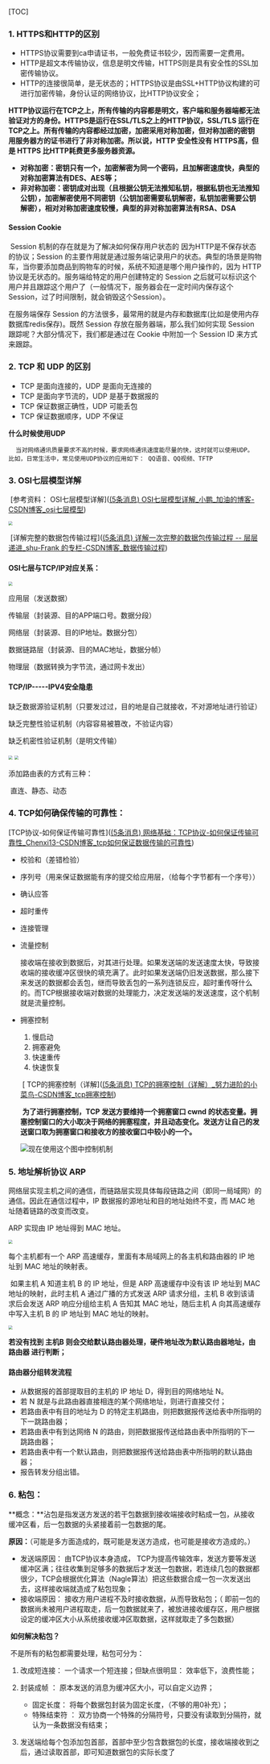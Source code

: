 [TOC]



### 1.   HTTPS和HTTP的区别

- HTTPS协议需要到ca申请证书，一般免费证书较少，因而需要一定费用。
- HTTP是超文本传输协议，信息是明文传输，HTTPS则是具有安全性的SSL加密传输协议。
- HTTP的连接很简单，是无状态的；HTTPS协议是由SSL+HTTP协议构建的可进行加密传输，身份认证的网络协议，比HTTP协议安全；

**HTTP协议运行在TCP之上，所有传输的内容都是明文，客户端和服务器端都无法验证对方的身份。HTTPS是运行在SSL/TLS之上的HTTP协议，SSL/TLS 运行在TCP之上。所有传输的内容都经过加密，加密采用对称加密，但对称加密的密钥用服务器方的证书进行了非对称加密。所以说，HTTP 安全性没有 HTTPS高，但是 HTTPS 比HTTP耗费更多服务器资源。**

- **对称加密：密钥只有一个，加密解密为同一个密码，且加解密速度快，典型的对称加密算法有DES、AES等；**
- **非对称加密：密钥成对出现（且根据公钥无法推知私钥，根据私钥也无法推知公钥），加密解密使用不同密钥（公钥加密需要私钥解密，私钥加密需要公钥解密），相对对称加密速度较慢，典型的非对称加密算法有RSA、DSA**

#### Session   Cookie

​		Session 机制的存在就是为了解决如何保存用户状态的  因为HTTP是不保存状态的协议；Session 的主要作用就是通过服务端记录用户的状态。典型的场景是购物车，当你要添加商品到购物车的时候，系统不知道是哪个用户操作的，因为 HTTP 协议是无状态的。服务端给特定的用户创建特定的 Session 之后就可以标识这个用户并且跟踪这个用户了（一般情况下，服务器会在一定时间内保存这个 Session，过了时间限制，就会销毁这个Session）。

在服务端保存 Session 的方法很多，最常用的就是内存和数据库(比如是使用内存数据库redis保存)。既然 Session 存放在服务器端，那么我们如何实现 Session 跟踪呢？大部分情况下，我们都是通过在 Cookie 中附加一个 Session ID 来方式来跟踪。



### 2.  TCP 和 UDP 的区别

- TCP 是面向连接的，UDP 是面向无连接的
- TCP 是面向字节流的，UDP 是基于数据报的
- TCP 保证数据正确性，UDP 可能丢包
- TCP 保证数据顺序，UDP 不保证

**什么时候使用UDP**

 	  当对网络通讯质量要求不高的时候，要求网络通讯速度能尽量的快，这时就可以使用UDP。 比如，日常生活中，常见使用UDP协议的应用如下： QQ语音、QQ视频、TFTP

### 3. OSI七层模型详解

​     [参考资料： OSI七层模型详解]([(5条消息) OSI七层模型详解_小鹏_加油的博客-CSDN博客_osi七层模型](https://blog.csdn.net/yaopeng_2005/article/details/7064869?ops_request_misc=%7B%22request%5Fid%22%3A%22162945181216780366580666%22%2C%22scm%22%3A%2220140713.130102334..%22%7D&request_id=162945181216780366580666&biz_id=0&utm_medium=distribute.pc_search_result.none-task-blog-2~all~sobaiduend~default-2-7064869.first_rank_v2_pc_rank_v29&utm_term=osi七层协议数据传输&spm=1018.2226.3001.4187))

<img src="/pics/image-20220327192025201.png" style="zoom:50%;" />

​               [详解完整的数据包传输过程]([(5条消息) 详解一次完整的数据包传输过程 -- 层层递进_shu-Frank 的专栏-CSDN博客_数据传输过程](https://blog.csdn.net/u011563903/article/details/90116368)) 



#### **OSI七层与TCP/IP对应关系：**

<img src="./pics/image-20220330151206308.png" style="zoom:50%;" />

应用层（发送数据）

传输层（封装源、目的APP端口号。数据分段）

网络层（封装源、目的IP地址。数据分包）

数据链路层（封装源、目的MAC地址，数据分帧）

物理层（数据转换为字节流，通过网卡发出）



####  TCP/IP-----IPV4安全隐患

缺乏数据源验证机制（只要发过过，目的地是自己就接收，不对源地址进行验证）

缺乏完整性验证机制（内容容易被篡改，不验证内容）

缺乏机密性验证机制（是明文传输）

<img src="./pics/image-20220330161233974-16577618279611.png" style="zoom:50%;" />



<img src="./pics/image-20220330164309376-16577618577112.png" style="zoom:50%;" />

添加路由表的方式有三种：

​       直连、静态、动态

### 4. TCP如何确保传输的可靠性：

[TCP协议-如何保证传输可靠性]([(5条消息) 网络基础：TCP协议-如何保证传输可靠性_Chenxi13-CSDN博客_tcp如何保证数据传输的可靠性](https://blog.csdn.net/liuchenxia8/article/details/80428157?ops_request_misc=%7B%22request%5Fid%22%3A%22162944906616780265496260%22%2C%22scm%22%3A%2220140713.130102334..%22%7D&request_id=162944906616780265496260&biz_id=0&utm_medium=distribute.pc_search_result.none-task-blog-2~all~sobaiduend~default-1-80428157.first_rank_v2_pc_rank_v29&utm_term=tcp如何保证可靠性&spm=1018.2226.3001.4187))

- 校验和（差错检验）

- 序列号（用来保证数据能有序的提交给应用层，（给每个字节都有一个序号））

- 确认应答

- 超时重传

- 连接管理

- 流量控制

    ​		接收端在接收到数据后，对其进行处理。如果发送端的发送速度太快，导致接收端的接收缓冲区很快的填充满了。此时如果发送端仍旧发送数据，那么接下来发送的数据都会丢包，继而导致丢包的一系列连锁反应，超时重传呀什么的。而TCP根据接收端对数据的处理能力，决定发送端的发送速度，这个机制就是流量控制。

- 拥塞控制

    1. 慢启动    
    2. 拥塞避免
    3. 快速重传
    4. 快速恢复

    ​      [ TCP的拥塞控制（详解]([(5条消息) TCP的拥塞控制（详解）_努力进阶的小菜鸟-CSDN博客_tcp拥塞控制](https://blog.csdn.net/qq_41431406/article/details/97926927?ops_request_misc=%7B%22request%5Fid%22%3A%22162944840516780262596639%22%2C%22scm%22%3A%2220140713.130102334..%22%7D&request_id=162944840516780262596639&biz_id=0&utm_medium=distribute.pc_search_result.none-task-blog-2~all~top_positive~default-1-97926927.first_rank_v2_pc_rank_v29&utm_term=拥塞控制&spm=1018.2226.3001.4187))

    ​		**为了进行拥塞控制，TCP 发送方要维持一个拥塞窗口 cwnd 的状态变量。拥塞控制窗口的大小取决于网络的拥塞程度，并且动态变化。发送方让自己的发送窗口取为拥塞窗口和接收方的接收窗口中较小的一个。**

    ![现在使用这个图中控制机制](https://img-blog.csdnimg.cn/20190518112030773.png?x-oss-process=image/watermark,type_ZmFuZ3poZW5naGVpdGk,shadow_10,text_aHR0cHM6Ly9ibG9nLmNzZG4ubmV0L01JTU9DSA==,size_16,color_FFFFFF,t_70)



### 5.  地址解析协议 ARP

​		网络层实现主机之间的通信，而链路层实现具体每段链路之间（即同一局域网）的通信。因此在通信过程中，IP 数据报的源地址和目的地址始终不变，而 MAC 地址随着链路的改变而改变。

ARP 实现由 IP 地址得到 MAC 地址。

<img src="./pics/image-20210827171127177-16577610412941.png" style="zoom:50%;" />

每个主机都有一个 ARP 高速缓存，里面有本局域网上的各主机和路由器的 IP 地址到 MAC 地址的映射表。

​		如果主机 A 知道主机 B 的 IP 地址，但是 ARP 高速缓存中没有该 IP 地址到 MAC 地址的映射，此时主机 A 通过广播的方式发送 ARP 请求分组，主机 B 收到该请求后会发送 ARP 响应分组给主机 A 告知其 MAC 地址，随后主机 A 向其高速缓存中写入主机 B 的 IP 地址到 MAC 地址的映射。

<img src="./pics/image-20210827171045158-16577611653582.png" style="zoom:50%;" />



**若没有找到 主机B 则会交给默认路由器处理，硬件地址改为默认路由器地址，由路由器 进行判断；**



#### 路由器分组转发流程

- 从数据报的首部提取目的主机的 IP 地址 D，得到目的网络地址 N。
- 若 N 就是与此路由器直接相连的某个网络地址，则进行直接交付；
- 若路由表中有目的地址为 D 的特定主机路由，则把数据报传送给表中所指明的下一跳路由器；
- 若路由表中有到达网络 N 的路由，则把数据报传送给路由表中所指明的下一跳路由器；
- 若路由表中有一个默认路由，则把数据报传送给路由表中所指明的默认路由器；
- 报告转发分组出错。



### 6.  粘包： 

​		**概念：**沾包是指发送方发送的若干包数据到接收端接收时粘成一包，从接收缓冲区看，后一包数据的头紧接着前一包数据的尾。 	

​		**原因：**（可能是多方面造成的，既可能是发送方造成，也可能是接收方造成的。）

-  发送端原因：  由TCP协议本身造成， TCP为提高传输效率，发送方要等发送缓冲区满；往往收集到足够多的数据后才发送一包数据，若连续几包的数据都很少，TCP会根据优化算法（Nagle算法）把这些数据合成一包一次发送出去，这样接收端就造成了粘包现象；
-  接收端原因： 接收方用户进程不及时接收数据，从而导致粘包；（ 即前一包的数据尚未被用户进程取走，后一包数据就来了，被放进接收缓存区，用户根据设定的缓冲区大小从系统接收缓冲区取数据，这样就取走了多包数据）



​		**如何解决粘包？**

​       不是所有的粘包都需要处理，粘包可分为： 

1.  改成短连接：  一个请求一个短连接；但缺点很明显： 效率低下，浪费性能；
2.  封装成帧  ：  原本发送的消息为缓冲区大小，可以自定义边界；
    -    固定长度：   将每个数据包封装为固定长度，（不够的用0补充）；
    -    特殊结束符 ：   双方协商一个特殊的分隔符号，只要没有读取到分隔符，就认为一条数据没有结束；

3.  发送端给每个包添加包首部，首部中至少包含数据包的长度，接收端接收到之后，通过读取首部，即可知道数据包的实际长度了